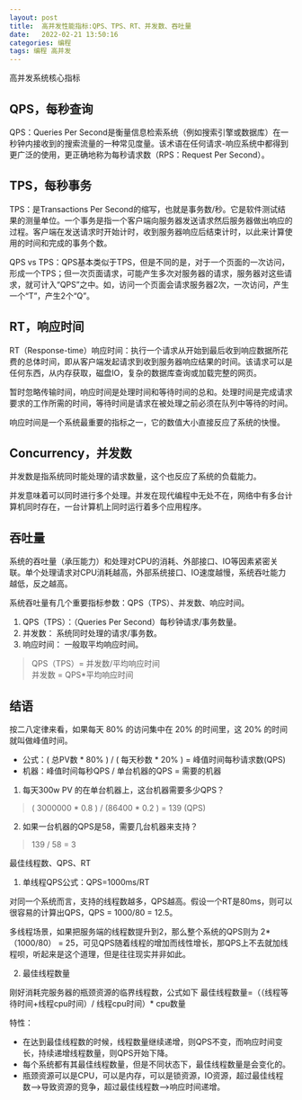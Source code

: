 ```yaml
---
layout: post  
title:  高并发性能指标:QPS、TPS、RT、并发数、吞吐量    
date:   2022-02-21 13:50:16  
categories: 编程   
tags: 编程 高并发
---
```



高并发系统核心指标

## QPS，每秒查询

QPS：Queries Per Second是衡量信息检索系统（例如搜索引擎或数据库）在一秒钟内接收到的搜索流量的一种常见度量。该术语在任何请求-响应系统中都得到更广泛的使用，更正确地称为每秒请求数（RPS：Request Per
Second）。

## TPS，每秒事务

TPS：是Transactions Per
Second的缩写，也就是事务数/秒。它是软件测试结果的测量单位。一个事务是指一个客户端向服务器发送请求然后服务器做出响应的过程。客户端在发送请求时开始计时，收到服务器响应后结束计时，以此来计算使用的时间和完成的事务个数。

QPS vs
TPS：QPS基本类似于TPS，但是不同的是，对于一个页面的一次访问，形成一个TPS；但一次页面请求，可能产生多次对服务器的请求，服务器对这些请求，就可计入“QPS”之中。如，访问一个页面会请求服务器2次，一次访问，产生一个“T”，产生2个“Q”。

## RT，响应时间

RT（Response-time）响应时间：执行一个请求从开始到最后收到响应数据所花费的总体时间，即从客户端发起请求到收到服务器响应结果的时间。该请求可以是任何东西，从内存获取，磁盘IO，复杂的数据库查询或加载完整的网页。

暂时忽略传输时间，响应时间是处理时间和等待时间的总和。处理时间是完成请求要求的工作所需的时间，等待时间是请求在被处理之前必须在队列中等待的时间。

响应时间是一个系统最重要的指标之一，它的数值大小直接反应了系统的快慢。

## Concurrency，并发数

并发数是指系统同时能处理的请求数量，这个也反应了系统的负载能力。

并发意味着可以同时进行多个处理。并发在现代编程中无处不在，网络中有多台计算机同时存在，一台计算机上同时运行着多个应用程序。

## 吞吐量

系统的吞吐量（承压能力）和处理对CPU的消耗、外部接口、IO等因素紧密关联。单个处理请求对CPU消耗越高，外部系统接口、IO速度越慢，系统吞吐能力越低，反之越高。

系统吞吐量有几个重要指标参数：QPS（TPS）、并发数、响应时间。

1. QPS（TPS）：（Queries Per Second）每秒钟请求/事务数量。
2. 并发数： 系统同时处理的请求/事务数。
3. 响应时间： 一般取平均响应时间。

> QPS（TPS）= 并发数/平均响应时间  
> 并发数 = QPS*平均响应时间

## 结语

按二八定律来看，如果每天 80% 的访问集中在 20% 的时间里，这 20% 的时间就叫做峰值时间。

- 公式：( 总PV数 * 80% ) / ( 每天秒数 * 20% ) = 峰值时间每秒请求数(QPS)
- 机器：峰值时间每秒QPS / 单台机器的QPS = 需要的机器

1. 每天300w PV 的在单台机器上，这台机器需要多少QPS？

> ( 3000000 * 0.8 ) / (86400 * 0.2 ) = 139 (QPS)

2. 如果一台机器的QPS是58，需要几台机器来支持？

> 139 / 58 = 3

最佳线程数、QPS、RT

1. 单线程QPS公式：QPS=1000ms/RT

对同一个系统而言，支持的线程数越多，QPS越高。假设一个RT是80ms，则可以很容易的计算出QPS，QPS = 1000/80 = 12.5。

多线程场景，如果把服务端的线程数提升到2，那么整个系统的QPS则为 2*（1000/80） = 25，可见QPS随着线程的增加而线性增长，那QPS上不去就加线程呗，听起来是这个道理，但是往往现实并非如此。

2. 最佳线程数量

刚好消耗完服务器的瓶颈资源的临界线程数，公式如下 最佳线程数量=（（线程等待时间+线程cpu时间）/ 线程cpu时间）* cpu数量

特性：

* 在达到最佳线程数的时候，线程数量继续递增，则QPS不变，而响应时间变长，持续递增线程数量，则QPS开始下降。
* 每个系统都有其最佳线程数量，但是不同状态下，最佳线程数量是会变化的。
* 瓶颈资源可以是CPU，可以是内存，可以是锁资源，IO资源，超过最佳线程数-->导致资源的竞争，超过最佳线程数-->响应时间递增。

